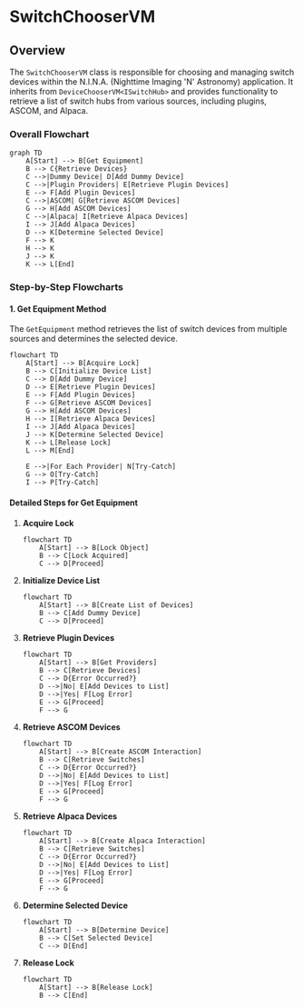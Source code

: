# SwitchChooserVM

## Overview

The `SwitchChooserVM` class is responsible for choosing and managing switch devices within the N.I.N.A. (Nighttime Imaging 'N' Astronomy) application. It inherits from `DeviceChooserVM<ISwitchHub>` and provides functionality to retrieve a list of switch hubs from various sources, including plugins, ASCOM, and Alpaca.

### Overall Flowchart

```mermaid
graph TD
    A[Start] --> B[Get Equipment]
    B --> C{Retrieve Devices}
    C -->|Dummy Device| D[Add Dummy Device]
    C -->|Plugin Providers| E[Retrieve Plugin Devices]
    E --> F[Add Plugin Devices]
    C -->|ASCOM| G[Retrieve ASCOM Devices]
    G --> H[Add ASCOM Devices]
    C -->|Alpaca| I[Retrieve Alpaca Devices]
    I --> J[Add Alpaca Devices]
    D --> K[Determine Selected Device]
    F --> K
    H --> K
    J --> K
    K --> L[End]
```

### Step-by-Step Flowcharts

#### 1. Get Equipment Method

The `GetEquipment` method retrieves the list of switch devices from multiple sources and determines the selected device.

```mermaid
flowchart TD
    A[Start] --> B[Acquire Lock]
    B --> C[Initialize Device List]
    C --> D[Add Dummy Device]
    D --> E[Retrieve Plugin Devices]
    E --> F[Add Plugin Devices]
    F --> G[Retrieve ASCOM Devices]
    G --> H[Add ASCOM Devices]
    H --> I[Retrieve Alpaca Devices]
    I --> J[Add Alpaca Devices]
    J --> K[Determine Selected Device]
    K --> L[Release Lock]
    L --> M[End]
    
    E -->|For Each Provider| N[Try-Catch]
    G --> O[Try-Catch]
    I --> P[Try-Catch]
```

#### Detailed Steps for Get Equipment

1. **Acquire Lock**

    ```mermaid
    flowchart TD
        A[Start] --> B[Lock Object]
        B --> C[Lock Acquired]
        C --> D[Proceed]
    ```

2. **Initialize Device List**

    ```mermaid
    flowchart TD
        A[Start] --> B[Create List of Devices]
        B --> C[Add Dummy Device]
        C --> D[Proceed]
    ```

3. **Retrieve Plugin Devices**

    ```mermaid
    flowchart TD
        A[Start] --> B[Get Providers]
        B --> C[Retrieve Devices]
        C --> D{Error Occurred?}
        D -->|No| E[Add Devices to List]
        D -->|Yes| F[Log Error]
        E --> G[Proceed]
        F --> G
    ```

4. **Retrieve ASCOM Devices**

    ```mermaid
    flowchart TD
        A[Start] --> B[Create ASCOM Interaction]
        B --> C[Retrieve Switches]
        C --> D{Error Occurred?}
        D -->|No| E[Add Devices to List]
        D -->|Yes| F[Log Error]
        E --> G[Proceed]
        F --> G
    ```

5. **Retrieve Alpaca Devices**

    ```mermaid
    flowchart TD
        A[Start] --> B[Create Alpaca Interaction]
        B --> C[Retrieve Switches]
        C --> D{Error Occurred?}
        D -->|No| E[Add Devices to List]
        D -->|Yes| F[Log Error]
        E --> G[Proceed]
        F --> G
    ```

6. **Determine Selected Device**

    ```mermaid
    flowchart TD
        A[Start] --> B[Determine Device]
        B --> C[Set Selected Device]
        C --> D[End]
    ```

7. **Release Lock**

    ```mermaid
    flowchart TD
        A[Start] --> B[Release Lock]
        B --> C[End]
    ```

